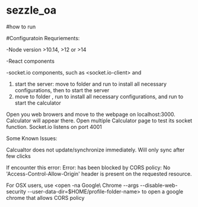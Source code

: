 # sezzle_oa

#how to run

#Configuratoin Requriements:

-Node version >10.14, >12 or >14

-React components

-socket.io components, such as <socket.io-client> and <react-router-dom>
  

1. start the server: move to folder <socekt-io-server2> and run <npm install> to install all necessary configurations, then <node app.js> to start the server
2. move to  folder <calculator>, run <npm install> to install all necessary configurations, and run <Npm start> to start the calculator


Open you web browers and move to the webpage on localhost:3000. Calculator will appear there. Open multiple Calculator page to test its socket function.
Socket.io listens on port 4001

Some Known Issues:

Calcualtor does not update/synchronize immediately. Will only sync after few clicks

If encounter this error:
Error: has been blocked by CORS policy: No 'Access-Control-Allow-Origin' header is present on the requested resource.

For OSX users, use <open -na Google\ Chrome --args --disable-web-security --user-data-dir=$HOME/profile-folder-name> to open a google chrome that allows CORS policy


